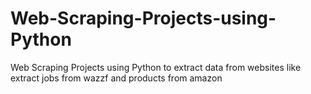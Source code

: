 # Web-Scraping-Projects-using-Python
Web Scraping Projects using Python to extract data from websites like extract jobs from wazzf and products from amazon
